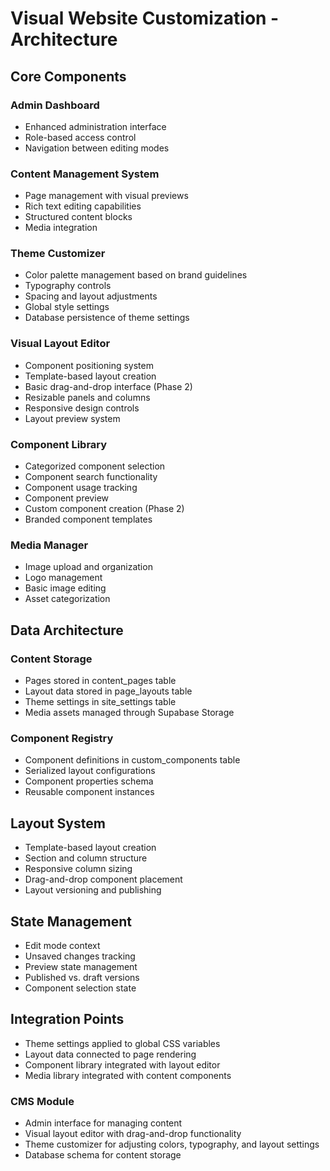 # Visual Website Customization - Architecture

## Core Components

### Admin Dashboard
- Enhanced administration interface
- Role-based access control
- Navigation between editing modes

### Content Management System
- Page management with visual previews
- Rich text editing capabilities
- Structured content blocks
- Media integration

### Theme Customizer
- Color palette management based on brand guidelines
- Typography controls
- Spacing and layout adjustments
- Global style settings
- Database persistence of theme settings

### Visual Layout Editor
- Component positioning system
- Template-based layout creation
- Basic drag-and-drop interface (Phase 2)
- Resizable panels and columns
- Responsive design controls
- Layout preview system

### Component Library
- Categorized component selection
- Component search functionality
- Component usage tracking
- Component preview
- Custom component creation (Phase 2)
- Branded component templates

### Media Manager
- Image upload and organization
- Logo management
- Basic image editing
- Asset categorization

## Data Architecture

### Content Storage
- Pages stored in content_pages table
- Layout data stored in page_layouts table
- Theme settings in site_settings table
- Media assets managed through Supabase Storage

### Component Registry
- Component definitions in custom_components table
- Serialized layout configurations
- Component properties schema
- Reusable component instances

## Layout System
- Template-based layout creation
- Section and column structure
- Responsive column sizing
- Drag-and-drop component placement
- Layout versioning and publishing

## State Management
- Edit mode context
- Unsaved changes tracking
- Preview state management
- Published vs. draft versions
- Component selection state

## Integration Points
- Theme settings applied to global CSS variables
- Layout data connected to page rendering
- Component library integrated with layout editor
- Media library integrated with content components

### CMS Module
- Admin interface for managing content
- Visual layout editor with drag-and-drop functionality
- Theme customizer for adjusting colors, typography, and layout settings
- Database schema for content storage
